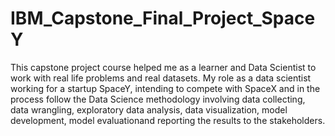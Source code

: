 # IBM_Capstone_Final_Project_SpaceY
This capstone project course helped me as a learner and Data Scientist to work with real life problems and real datasets. My role as a data scientist working for a startup SpaceY, 
intending to compete with SpaceX and in the process follow the Data Science methodology involving data collecting, data wrangling, exploratory data analysis, data visualization, model development,
model evaluationand reporting the results to the stakeholders.
